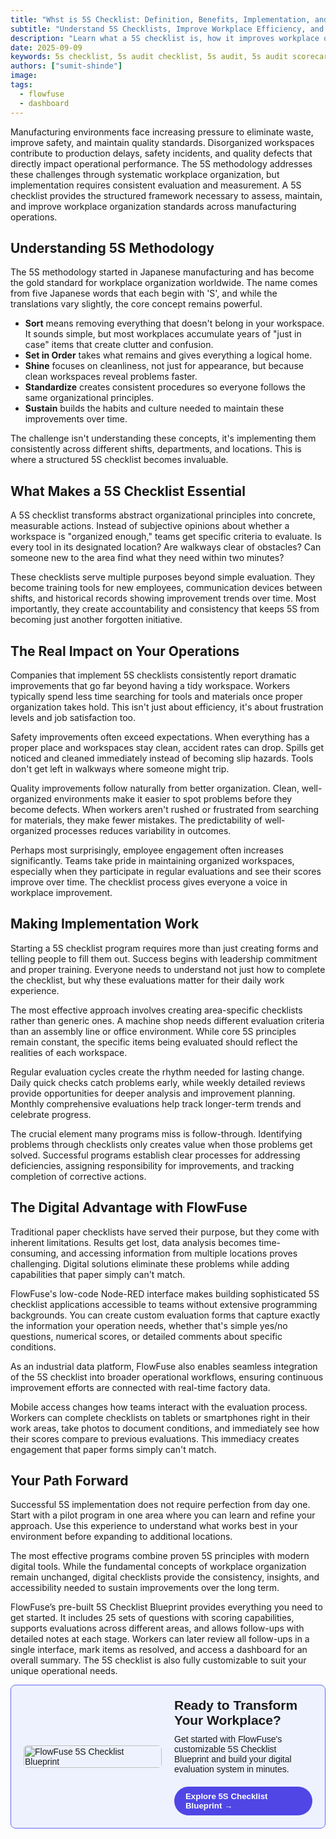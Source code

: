 ```yaml
---
title: "Whst is 5S Checklist: Definition, Benefits, Implementation, and Template"
subtitle: "Understand 5S Checklists, Improve Workplace Efficiency, and Start with a Ready-to-Use FlowFuse Template"
description: "Learn what a 5S checklist is, how it improves workplace organization, and how to implement it easily with FlowFuse, plus get a ready-to-use template."
date: 2025-09-09
keywords: 5s checklist, 5s audit checklist, 5s audit, 5s audit scorecard, 5s checklist template, check list 5s, manufacturing 5s checklist, 5s audit template, 5s cleaning checklist, 5s audit form, 5s audit sheet, 5s daily checklist, daily 5s checklist for manufacturing excel, 5s audit checklist for manufacturing
authors: ["sumit-shinde"]
image:
tags:
  - flowfuse
  - dashboard
---
```


Manufacturing environments face increasing pressure to eliminate waste, improve safety, and maintain quality standards. Disorganized workspaces contribute to production delays, safety incidents, and quality defects that directly impact operational performance. The 5S methodology addresses these challenges through systematic workplace organization, but implementation requires consistent evaluation and measurement. A 5S checklist provides the structured framework necessary to assess, maintain, and improve workplace organization standards across manufacturing operations.

<!--more-->

## Understanding 5S Methodology

The 5S methodology started in Japanese manufacturing and has become the gold standard for workplace organization worldwide. The name comes from five Japanese words that each begin with 'S', and while the translations vary slightly, the core concept remains powerful.

- **Sort** means removing everything that doesn't belong in your workspace. It sounds simple, but most workplaces accumulate years of "just in case" items that create clutter and confusion.
- **Set in Order** takes what remains and gives everything a logical home.
- **Shine** focuses on cleanliness, not just for appearance, but because clean workspaces reveal problems faster.
- **Standardize** creates consistent procedures so everyone follows the same organizational principles.
- **Sustain** builds the habits and culture needed to maintain these improvements over time.

The challenge isn't understanding these concepts, it's implementing them consistently across different shifts, departments, and locations. This is where a structured 5S checklist becomes invaluable.

## What Makes a 5S Checklist Essential

A 5S checklist transforms abstract organizational principles into concrete, measurable actions. Instead of subjective opinions about whether a workspace is "organized enough," teams get specific criteria to evaluate. Is every tool in its designated location? Are walkways clear of obstacles? Can someone new to the area find what they need within two minutes?

These checklists serve multiple purposes beyond simple evaluation. They become training tools for new employees, communication devices between shifts, and historical records showing improvement trends over time. Most importantly, they create accountability and consistency that keeps 5S from becoming just another forgotten initiative.

## The Real Impact on Your Operations

Companies that implement 5S checklists consistently report dramatic improvements that go far beyond having a tidy workspace. Workers typically spend less time searching for tools and materials once proper organization takes hold. This isn't just about efficiency, it's about frustration levels and job satisfaction too.

Safety improvements often exceed expectations. When everything has a proper place and workspaces stay clean, accident rates can drop. Spills get noticed and cleaned immediately instead of becoming slip hazards. Tools don't get left in walkways where someone might trip.

Quality improvements follow naturally from better organization. Clean, well-organized environments make it easier to spot problems before they become defects. When workers aren't rushed or frustrated from searching for materials, they make fewer mistakes. The predictability of well-organized processes reduces variability in outcomes.

Perhaps most surprisingly, employee engagement often increases significantly. Teams take pride in maintaining organized workspaces, especially when they participate in regular evaluations and see their scores improve over time. The checklist process gives everyone a voice in workplace improvement.

## Making Implementation Work

Starting a 5S checklist program requires more than just creating forms and telling people to fill them out. Success begins with leadership commitment and proper training. Everyone needs to understand not just how to complete the checklist, but why these evaluations matter for their daily work experience.

The most effective approach involves creating area-specific checklists rather than generic ones. A machine shop needs different evaluation criteria than an assembly line or office environment. While core 5S principles remain constant, the specific items being evaluated should reflect the realities of each workspace.

Regular evaluation cycles create the rhythm needed for lasting change. Daily quick checks catch problems early, while weekly detailed reviews provide opportunities for deeper analysis and improvement planning. Monthly comprehensive evaluations help track longer-term trends and celebrate progress.

The crucial element many programs miss is follow-through. Identifying problems through checklists only creates value when those problems get solved. Successful programs establish clear processes for addressing deficiencies, assigning responsibility for improvements, and tracking completion of corrective actions.

## The Digital Advantage with FlowFuse

Traditional paper checklists have served their purpose, but they come with inherent limitations. Results get lost, data analysis becomes time-consuming, and accessing information from multiple locations proves challenging. Digital solutions eliminate these problems while adding capabilities that paper simply can't match.

FlowFuse's low-code Node-RED interface makes building sophisticated 5S checklist applications accessible to teams without extensive programming backgrounds. You can create custom evaluation forms that capture exactly the information your operation needs, whether that's simple yes/no questions, numerical scores, or detailed comments about specific conditions. 

As an industrial data platform, FlowFuse also enables seamless integration of the 5S checklist into broader operational workflows, ensuring continuous improvement efforts are connected with real-time factory data.

Mobile access changes how teams interact with the evaluation process. Workers can complete checklists on tablets or smartphones right in their work areas, take photos to document conditions, and immediately see how their scores compare to previous evaluations. This immediacy creates engagement that paper forms simply can't match.

## Your Path Forward

Successful 5S implementation does not require perfection from day one. Start with a pilot program in one area where you can learn and refine your approach. Use this experience to understand what works best in your environment before expanding to additional locations.

The most effective programs combine proven 5S principles with modern digital tools. While the fundamental concepts of workplace organization remain unchanged, digital checklists provide the consistency, insights, and accessibility needed to sustain improvements over the long term.

FlowFuse’s pre-built 5S Checklist Blueprint provides everything you need to get started. It includes 25 sets of questions with scoring capabilities, supports evaluations across different areas, and allows follow-ups with detailed notes at each stage. Workers can later review all follow-ups in a single interface, mark items as resolved, and access a dashboard for an overall summary. The 5S checklist is also fully customizable to suit your unique operational needs.

<div class="cta-card" style="display: flex; align-items: center; gap: 20px; background-color: #EEF2FF; padding: 20px; border-radius: 8px; font-family: sans-serif; border: 1px solid #6366F1;">
    <!-- Left side image -->
    <div style="flex: 1;">
        <img src="https://flowfuse.com/img/5s-checklist-eYy2xo4REM-650.avif" alt="FlowFuse 5S Checklist Blueprint" style="width: 100%; height: auto; border-radius: 6px;">
    </div>
    <div style="flex: 1;">
        <h3 style="font-size: 1.5em; margin: 0 0 10px;">Ready to Transform Your Workplace?</h3>
        <p style="font-size: 1em; margin: 0 0 20px;">Get started with FlowFuse's customizable 5S Checklist Blueprint and build your digital evaluation system in minutes.</p>
        <a href="https://flowfuse.com/blueprints/manufacturing/5s-checklist/" class="cta-button" style="display: inline-block; background-color:#4f46e5; color: #ffffff; padding: 8px 18px; text-decoration: none; border-radius: 9999px; font-weight: bold; font-size: 0.95em; transition: background-color 0.3s ease;">Explore 5S Checklist Blueprint →</a>
    </div>
</div>
